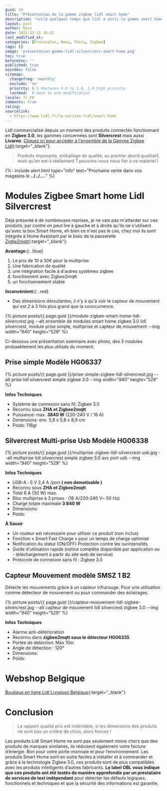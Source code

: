 ```yaml
---
guid: 34
title: "Présentation de la gamme zigbee lidl smart home"
description: "voilà quelques temps que lidl a sorti la gamme smart home silvercrest mais que vaut-elle réellement?"
layout: post
author: Nico
date: 2022-12-11 18:42
last_modified_at: 
categories: [Protocoles, News, Tests, Zigbee]
tags: []
image: 'presentation-gamme-lidl-silvercrest-smart-home.png'
toc: true
beforetoc: ''
published: true
noindex: false
sitemap:
  changefreq: 'monthly'
  exclude: 'no'
  priority: 0.5 #between 0.0 to 1.0, 1.0 high priority
  lastmod:  # date to end modification
locale: fr_FR
comments: true
rating:  
sourcelink:
  - https://www.lidl.fr/la-variete-lidl/smart-home
---
```

Lidl commercialise depuis un moment des produits connectés fonctionnant en **Zigbee 3.0**, les gammes concernées sont **Silvercrest** mais aussi **Livarno**. [Cliquez ici pour accéder à l'ensemble de la Gamme Zigbee Lidl](https://www.lidl.be/h/fr-BE/maison-connectee/h10005939?pageId=%2F10005756%2F10005939&brand=silvercrest&brand=livarno+lux&brand=livarno+home&idsOnly=false&productsOnly=false){:target="_blank"}.
> Produits imposants, emballage de qualité, au premier abord qualitatif, mais qu'en est-il réellement ? pouvons-nous nous fier à ce matériel !

{%- include alert.html type="info" text="Prochaine vente dans vos magasins le <b>../../....</b>" %}

# Modules Zigbee Smart home Lidl Silvercrest

Déjà présenté à de nombreuses reprises, je ne vais pas m'attarder sur ces produits, par contre on peut lire à gauche et à droite qu'ils ne s'utilisent qu'avec la box Smart Home, eh bien ce n'est pas le cas, chez moi ils sont intégrés à Home Assistant par le biais de la passerelle [Zigbe2mqtt](https://www.zigbee2mqtt.io/supported-devices/#v=Lidl){:target="_blank"}.

**Avantage:**{: .blue}
1. Le prix de 10 à 30€ pour la multiprise
2. Une fabrication de qualité
3. une intégration facile à d'autres systèmes zigbee
4. fonctionnent avec Zigbee2mqtt
5. un fonctionnement stable

**Inconvénient:**{: .red}
- Des dimensions déroutantes, il n'y a qu'à voir le capteur de mouvement qui est 2 à 3 fois plus grand que la conccurrence.

{% picture posts/{{ page.guid }}/module-zigbee-smart-home-lidl-silvercrest.jpg --alt ensemble de modules smart home zigbee 3.0 lidl silvercrest, module prise simple, multiprise et capteur de mouvement --img width="940" height="529" %} 

Ci-dessous une présentation sommaire avec photo, des 3 modules probaablement les plus utilisés du moment.

## Prise simple Modèle HG06337

{% picture posts/{{ page.guid }}/prise-simple-zigbee-lidl-silvercrest.jpg --alt prise lidl silvercrest simple zigbee 3.0 --img width="940" height="529" %}

**Infos Techniques**
- Système de connexion sans fil: Zigbee 3.0
- Reconnu sous **ZHA et Zigbee2mqtt**
- Puissance: max. **3840 W** (220-240 V / 16 A)
- Dimensions: env. 5,8 x 5,8 x 8,9 cm
- Poids: 118gr

## Silvercrest Multi-prise Usb Modèle HG06338

{% picture posts/{{ page.guid }}/multiprise-zigbee-lidl-silvercrest-usb.jpg --alt multiprise lidl silvercrest simple zigbee 3.0 avc port usb --img width="940" height="529" %}

**Infos Techniques**
- USB-A : 5 V 2,4 A /port **( non domotisable )**
- Reconnu sous **ZHA et Zigbee2mqtt**
- Total 6 A (30 W) max.
- Bloc multiprise à 3 prises : (16 A/220-240 V~ 50 Hz)
- Charge totale maximale **3 840 W**
- Dimensions:
- Poids: 

**À Savoir**

- Un routeur est nécessaire pour utiliser ce produit (non inclus)
- Fonction « Smart Fast Charge » pour un temps de charge optimisé
- Notification du statut (ON/OFF) Protection contre les surintensités
- Guide d’utilisation rapide (notice complète disponible par application ou - téléchargement à partir du site web de service)
- Protocole de connexion sans fil : Zigbee 3.0

## Capteur Mouvement modèle SMSZ 1 B2

Détecte les mouvements grâce à un capteur infrarouge.
Pour une utilisation comme détecteur de mouvement ou pour commander des éclairages.

{% picture posts/{{ page.guid }}/capteur-mouvement-lidl-zigbee-silvercrest.jpg --alt capteur de mouvement lidl silvercrest zigbee 3.0 --img width="940" height="529" %}

**Infos Techniques**

- Alarme anti-détérioration
- Reconnu dans **zigbee2mqtt sous le détecteur HG06335**
- Portée de detection: Max 10m
- Angle de détection : 120°
- Dimensions: 
- Poids:


# Webshop Belgique

[Boutique en ligne Lidl Livraison Belgique](https://www.lidl.be/q/fr-BE/search?offset=24&q=smart%20home){:target="_blank"}

# Conclusion

> Le rapport qualité prix est indéniable, si les dimensions des produits ne sont pas un critère de choix, alors foncez !

Les produits Lidl Smart Home ne sont pas seulement moins chers que des produits de marques similaires, ils réduisent également votre facture d’énergie. Bon pour votre porte-monnaie et pour l’environnement. Les produits Smart Home sont en outre faciles à installer et à commander et grâce à la technologie Zigbee 3.0, ces produits sont de plus compatibles avec les produits intelligents d’autres fabricants. **Le label OBL vous indique que ces produits ont été testés de manière approfondie par un prestataire de services de test indépendant** pour détecter les défauts logiques, fonctionnels et techniques et que la sécurité des informations est garantie.
